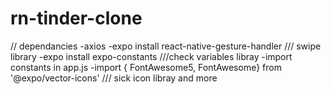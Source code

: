 # rn-tinder-clone
// dependancies
    -axios
    -expo install react-native-gesture-handler /// swipe library
    -expo install expo-constants  ///check variables libray
    -import constants in app.js
    -import { FontAwesome5, FontAwesome} from '@expo/vector-icons' /// sick icon  libray and more